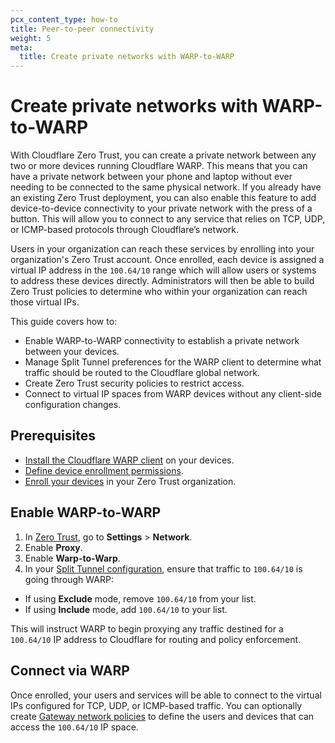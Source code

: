 ```yaml
---
pcx_content_type: how-to
title: Peer-to-peer connectivity
weight: 5
meta:
  title: Create private networks with WARP-to-WARP
---
```


# Create private networks with WARP-to-WARP
With Cloudflare Zero Trust, you can create a private network between any two or more devices running Cloudflare WARP. This means that you can have a private network between your phone and laptop without ever needing to be connected to the same physical network. If you already have an existing Zero Trust deployment, you can also enable this feature to add device-to-device connectivity to your private network with the press of a button. This will allow you to connect to any service that relies on TCP, UDP, or ICMP-based protocols through Cloudflare’s network.

Users in your organization can reach these services by enrolling into your organization's Zero Trust account. Once enrolled, each device is assigned a virtual IP address in the `100.64/10` range which will allow users or systems to address these devices directly. Administrators will then be able to build Zero Trust policies to determine who within your organization can reach those virtual IPs.

This guide covers how to:

- Enable WARP-to-WARP connectivity to establish a private network between your devices.
- Manage Split Tunnel preferences for the WARP client to determine what traffic should be routed to the Cloudflare global network.
- Create Zero Trust security policies to restrict access.
- Connect to virtual IP spaces from WARP devices without any client-side configuration changes.

## Prerequisites

- [Install the Cloudflare WARP client](/cloudflare-one/connections/connect-devices/warp/deployment/) on your devices.
- [Define device enrollment permissions](/cloudflare-one/connections/connect-devices/warp/deployment/device-enrollment/).
- [Enroll your devices](/cloudflare-one/connections/connect-devices/warp/deployment/manual-deployment/#enroll-a-device-manually) in your Zero Trust organization.​​

## Enable WARP-to-WARP

1. In [Zero Trust](https://one.dash.cloudflare.com), go to **Settings** > **Network**.
2. Enable **Proxy**.
3. Enable **Warp-to-Warp**.
4. In your [Split Tunnel configuration](/cloudflare-one/connections/connect-devices/warp/configure-warp/route-traffic/split-tunnels/), ensure that traffic to `100.64/10` is going through WARP:

- If using **Exclude** mode, remove `100.64/10` from your list.
- If using **Include** mode, add `100.64/10` to your list.

This will instruct WARP to begin proxying any traffic destined for a `100.64/10` IP address to Cloudflare for routing and policy enforcement.

## Connect via WARP

Once enrolled, your users and services will be able to connect to the virtual IPs configured for TCP, UDP, or ICMP-based traffic. You can optionally create [Gateway network policies](/cloudflare-one/policies/gateway/network-policies/) to define the users and devices that can access the `100.64/10` IP space.
